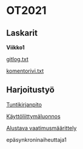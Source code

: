 # OT2021

## Laskarit

**Viikko1**

[gitlog.txt](https://github.com/haxsampo/ot-harjoitustyo/blob/master/laskarit/viikko1/gitlog.txt)

[komentorivi.txt](https://github.com/haxsampo/ot-harjoitustyo/blob/master/laskarit/viikko1/komentorivi.txt)

## Harjoitustyö

[Tuntikirjanpito](https://github.com/haxsampo/ot-harjoitustyo/blob/master/dokumentaatio/tuntikirjanpito.md)

[Käyttöliittymäluonnos](https://github.com/haxsampo/ot-harjoitustyo/blob/master/dokumentaatio/kayttoliittymaluonnos.png)

[Alustava vaatimusmäärittely](https://github.com/haxsampo/ot-harjoitustyo/blob/master/dokumentaatio/vaatimusm%C3%A4%C3%A4rittely.md)

epäsynkroninaiheuttaja1
